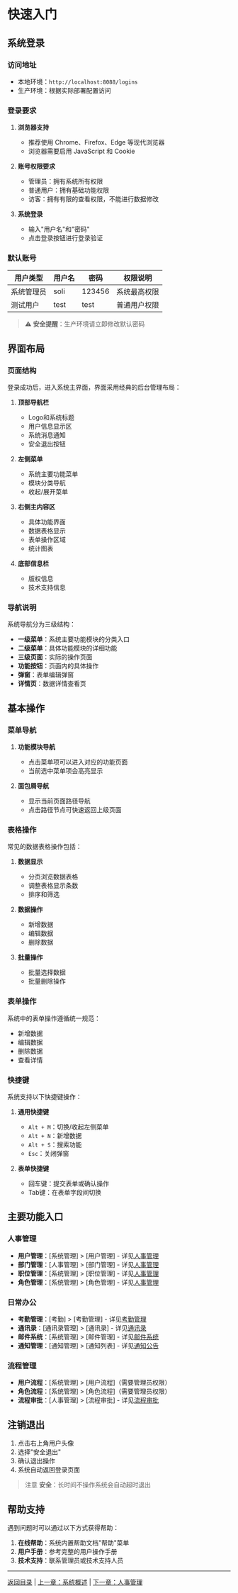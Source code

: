 # 快速入门

## 系统登录

### 访问地址

- 本地环境：`http://localhost:8088/logins`
- 生产环境：根据实际部署配置访问

### 登录要求

1. **浏览器支持**
   - 推荐使用 Chrome、Firefox、Edge 等现代浏览器
   - 浏览器需要启用 JavaScript 和 Cookie

2. **账号权限要求**
   - 管理员：拥有系统所有权限
   - 普通用户：拥有基础功能权限
   - 访客：拥有有限的查看权限，不能进行数据修改

3. **系统登录**
   - 输入"用户名"和"密码"
   - 点击登录按钮进行登录验证

### 默认账号

| 用户类型 | 用户名 | 密码 | 权限说明 |
|---------|--------|----------|----------|
| 系统管理员 | soli | 123456 | 系统最高权限 |
| 测试用户 | test | test | 普通用户权限 |

> ⚠️ **安全提醒**：生产环境请立即修改默认密码

## 界面布局

### 页面结构

登录成功后，进入系统主界面，界面采用经典的后台管理布局：

1. **顶部导航栏**
   - Logo和系统标题
   - 用户信息显示区
   - 系统消息通知
   - 安全退出按钮

2. **左侧菜单**
   - 系统主要功能菜单
   - 模块分类导航
   - 收起/展开菜单

3. **右侧主内容区**
   - 具体功能界面
   - 数据表格显示
   - 表单操作区域
   - 统计图表

4. **底部信息栏**
   - 版权信息
   - 技术支持信息

### 导航说明

系统导航分为三级结构：

- **一级菜单**：系统主要功能模块的分类入口
- **二级菜单**：具体功能模块的详细功能
- **三级页面**：实际的操作页面
- **功能按钮**：页面内的具体操作
- **弹窗**：表单编辑弹窗
- **详情页**：数据详情查看页

## 基本操作

### 菜单导航

1. **功能模块导航**
   - 点击菜单项可以进入对应的功能页面
   - 当前选中菜单项会高亮显示

2. **面包屑导航**
   - 显示当前页面路径导航
   - 点击路径节点可快速返回上级页面

### 表格操作

常见的数据表格操作包括：

1. **数据显示**
   - 分页浏览数据表格
   - 调整表格显示条数
   - 排序和筛选

2. **数据操作**
   - 新增数据
   - 编辑数据
   - 删除数据

3. **批量操作**
   - 批量选择数据
   - 批量删除操作

### 表单操作

系统中的表单操作遵循统一规范：

- 新增数据
- 编辑数据
- 删除数据
- 查看详情

### 快捷键

系统支持以下快捷键操作：

1. **通用快捷键**
   - `Alt + M`：切换/收起左侧菜单
   - `Alt + N`：新增数据
   - `Alt + S`：搜索功能
   - `Esc`：关闭弹窗

2. **表单快捷键**
   - 回车键：提交表单或确认操作
   - Tab键：在表单字段间切换

## 主要功能入口

### 人事管理

- **用户管理**：[系统管理] > [用户管理] - 详见[人事管理](03-人事管理.md#用户管理)
- **部门管理**：[人事管理] > [部门管理] - 详见[人事管理](03-人事管理.md#部门管理)
- **职位管理**：[系统管理] > [职位管理] - 详见[人事管理](03-人事管理.md#职位管理)
- **角色管理**：[系统管理] > [角色管理] - 详见[人事管理](03-人事管理.md#角色权限管理)

### 日常办公

- **考勤管理**：[考勤] > [考勤管理] - 详见[考勤管理](04-考勤管理.md)
- **通讯录**：[通讯录管理] > [通讯录] - 详见[通讯录](11-通讯录.md)
- **邮件系统**：[系统管理] > [邮件管理] - 详见[邮件系统](09-邮件系统.md)
- **通知管理**：[通知管理] > [通知列表] - 详见[通知公告](08-通知公告.md)

### 流程管理

- **用户流程**：[系统管理] > [用户流程]（需要管理员权限）
- **角色流程**：[系统管理] > [角色流程]（需要管理员权限）
- **流程审批**：[人事管理] > [流程审批] - 详见[流程审批](05-流程审批.md)

## 注销退出

1. 点击右上角用户头像
2. 选择"安全退出"
3. 确认退出操作
4. 系统自动返回登录页面

> 注意 **安全**：长时间不操作系统会自动超时退出

## 帮助支持

遇到问题时可以通过以下方式获得帮助：

1. **在线帮助**：系统内置帮助文档"帮助"菜单
2. **用户手册**：参考完整的用户操作手册
3. **技术支持**：联系管理员或技术支持人员

---

[返回目录](README.md) | [上一章：系统概述](01-系统概述.md) | [下一章：人事管理](03-人事管理.md)